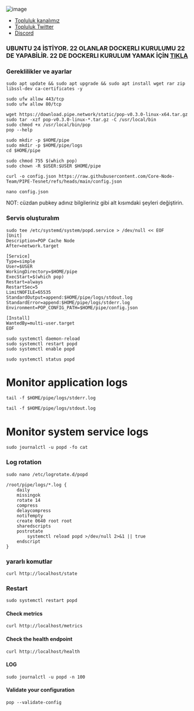 

![image](https://github.com/user-attachments/assets/c912adba-b9b2-431f-acd5-99f6f6ce6753)

 * [Topluluk kanalımız](https://t.me/corenodechat)<br>
 * [Topluluk Twitter](https://twitter.com/corenodeHQ)<br>
 * [Discord](https://discord.com/invite/0glabs)<br>


### UBUNTU 24 İSTİYOR. 22 OLANLAR DOCKERLI KURULUMU 22 DE YAPABİLİR. 22 DE DOCKERLI KURULUM YAMAK İÇİN [TIKLA](https://github.com/Core-Node-Team/PIPE-Tesnet/blob/main/Docker-Kurulum.md)

### Gereklilikler ve ayarlar
```
sudo apt update && sudo apt upgrade && sudo apt install wget rar zip libssl-dev ca-certificates -y
```
```
sudo ufw allow 443/tcp
sudo ufw allow 80/tcp
```

```
wget https://download.pipe.network/static/pop-v0.3.0-linux-x64.tar.gz
sudo tar -xzf pop-v0.3.0-linux-*.tar.gz -C /usr/local/bin
sudo chmod +x /usr/local/bin/pop
pop --help
```
```
sudo mkdir -p $HOME/pipe
sudo mkdir -p $HOME/pipe/logs
cd $HOME/pipe
```
```
sudo chmod 755 $(which pop)
sudo chown -R $USER:$USER $HOME/pipe
```
```
curl -o config.json https://raw.githubusercontent.com/Core-Node-Team/PIPE-Tesnet/refs/heads/main/config.json
```
```
nano config.json
```
NOT: cüzdan pubkey adınız bilgileriniz gibi alt kısımdaki şeyleri değiştirin.

### Servis oluşturalım
```
sudo tee /etc/systemd/system/popd.service > /dev/null << EOF
[Unit]
Description=POP Cache Node
After=network.target

[Service]
Type=simple
User=$USER
WorkingDirectory=$HOME/pipe
ExecStart=$(which pop)
Restart=always
RestartSec=5
LimitNOFILE=65535
StandardOutput=append:$HOME/pipe/logs/stdout.log
StandardError=append:$HOME/pipe/logs/stderr.log
Environment=POP_CONFIG_PATH=$HOME/pipe/config.json

[Install]
WantedBy=multi-user.target
EOF
```
```
sudo systemctl daemon-reload
sudo systemctl restart popd
sudo systemctl enable popd
```
```
sudo systemctl status popd
```
# Monitor application logs
```
tail -f $HOME/pipe/logs/stderr.log
```
```
tail -f $HOME/pipe/logs/stdout.log
```
# Monitor system service logs
```
sudo journalctl -u popd -fo cat
```
### Log rotation
```
sudo nano /etc/logrotate.d/popd
```
```
/root/pipe/logs/*.log {
    daily
    missingok
    rotate 14
    compress
    delaycompress
    notifempty
    create 0640 root root
    sharedscripts
    postrotate
        systemctl reload popd >/dev/null 2>&1 || true
    endscript
}
```
### yararlı komutlar
```
curl http://localhost/state
```
### Restart
```
sudo systemctl restart popd
```
#### Check metrics
```
curl http://localhost/metrics
```
#### Check the health endpoint
```
curl http://localhost/health
```
#### LOG
```
sudo journalctl -u popd -n 100
```
#### Validate your configuration
```
pop --validate-config 
```


